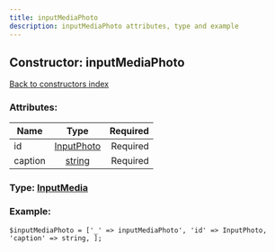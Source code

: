 ```yaml
---
title: inputMediaPhoto
description: inputMediaPhoto attributes, type and example
---
```

## Constructor: inputMediaPhoto  
[Back to constructors index](index.md)



### Attributes:

| Name     |    Type       | Required |
|----------|:-------------:|---------:|
|id|[InputPhoto](../types/InputPhoto.md) | Required|
|caption|[string](../types/string.md) | Required|



### Type: [InputMedia](../types/InputMedia.md)


### Example:

```
$inputMediaPhoto = ['_' => inputMediaPhoto', 'id' => InputPhoto, 'caption' => string, ];
```